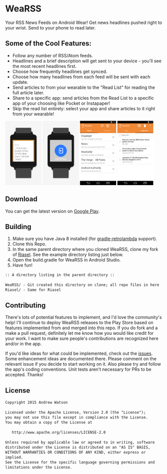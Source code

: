# WeaRSS

Your RSS News Feeds on Android Wear! Get news headlines pushed right to your wrist. Send to your phone to read later.

## Some of the Cool Features:

- Follow any number of RSS/Atom feeds.
- Headlines and a brief description will get sent to your device - you'll see the most recent headlines first.
- Choose how frequently headlines get synced.
- Choose how many headlines from each feed will be sent with each update.
- Send articles to from your wearable to the "Read List" for reading the full article later.
- Share to a specific app: send articles from the Read List to a specific app of your choosing like Pocket or Instapaper!
- Skip the read list entirely: select your app and share articles to it right from your wearable!

<img src="readme/wear_screenshot_1.png" width="23%" />
<img src="readme/wear_screenshot_2.png" width="23%" />
<img src="readme/app_screenshot_1.png" width="23%" />
<img src="readme/app_screenshot_2.png" width="23%" />

## Download

You can get the latest version on <a href="https://play.google.com/store/apps/details?id=com.creativedrewy.wearss" target="_blank">Google Play</a>.

## Building

1. Make sure you have Java 8 installed (for [gradle-retrolambda](https://github.com/evant/gradle-retrolambda) support).
2. Clone this Repo.
3. In the same parent directory where you cloned WeaRSS, clone my fork of [Riasel](https://github.com/creativedrewy/Riasel). See the example directory listing just below.
4. Open the build.gradle for WeaRSS in Android Studio.
5. Have fun!

```
:: A directory listing in the parent directory ::

WeaRSS/ - Git created this directory on clone; all repo files in here
Riasel/ - Same for Riasel
```

## Contributing

There's lots of potential features to implement, and I'd love the community's help! I'll continue to deploy WeaRSS releases to the Play Store based on features implemented from and merged into this repo. If you do fork and a make a pull request, definitely let me know how you would like credit for your work. I want to make sure people's contributions are recognized here and/or in the app.

If you'd like ideas for what could be implemented, check out the [issues](https://github.com/creativedrewy/WeaRSS/issues). Some enhancement ideas are documented there. Please comment on the relevant issue if you decide to start working on it. Also please try and follow the app's coding conventions. Unit tests aren't necessary for PRs to be accepted. Thanks!

License
--------

    Copyright 2015 Andrew Watson

    Licensed under the Apache License, Version 2.0 (the "License");
    you may not use this file except in compliance with the License.
    You may obtain a copy of the License at

       http://www.apache.org/licenses/LICENSE-2.0

    Unless required by applicable law or agreed to in writing, software
    distributed under the License is distributed on an "AS IS" BASIS,
    WITHOUT WARRANTIES OR CONDITIONS OF ANY KIND, either express or implied.
    See the License for the specific language governing permissions and
    limitations under the License.